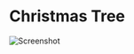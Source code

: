 # Christmas Tree

![Screenshot](https://github.com/phillyai/ChristmasTree/blob/master/Screenshot.png)